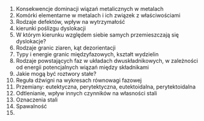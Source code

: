 1. Konsekwencje dominacji wiązań metalicznych w metalach
2. Komórki elementarne w metalach i ich związek z właściwościami
3. Rodzaje defektów, wpływ na wytrzymałość
4. kierunki poślizgu dyslokacji
5. W którym kierunku względem siebie samych przemieszczają się dyslokacje?
6. Rodzaje granic ziaren, kąt dezorientacji
7. Typy i energie granic międzyfazowych, kształt wydzielin
9. Rodzaje powstających faz w układach dwuskładnikowych, w zależności od energii potencjalnych wiązań między składnikami
10. Jakie mogą być roztwory stałe?
11. Reguła dźwigni na wykresach równowagi fazowej
12. Przemiany: eutektyczna, perytektyczna, eutektoidalna, perytektoidalna
13. Odtlenianie, wpływ innych czynników na własności stali 
14. Oznaczenia stali
15. Spawalność
16. 